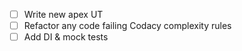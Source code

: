* [ ] Write new apex UT
* [ ] Refactor any code failing Codacy complexity rules
* [ ] Add DI & mock tests